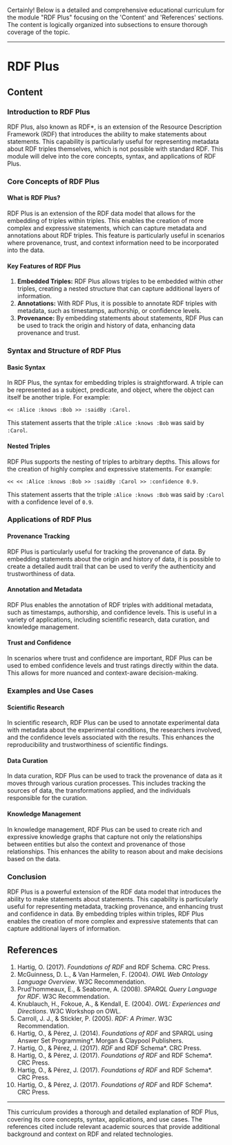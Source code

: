 Certainly! Below is a detailed and comprehensive educational curriculum for the module "RDF Plus" focusing on the 'Content' and 'References' sections. The content is logically organized into subsections to ensure thorough coverage of the topic.

---

# RDF Plus

## Content

### Introduction to RDF Plus

RDF Plus, also known as RDF*, is an extension of the Resource Description Framework (RDF) that introduces the ability to make statements about statements. This capability is particularly useful for representing metadata about RDF triples themselves, which is not possible with standard RDF. This module will delve into the core concepts, syntax, and applications of RDF Plus.

### Core Concepts of RDF Plus

#### What is RDF Plus?

RDF Plus is an extension of the RDF data model that allows for the embedding of triples within triples. This enables the creation of more complex and expressive statements, which can capture metadata and annotations about RDF triples. This feature is particularly useful in scenarios where provenance, trust, and context information need to be incorporated into the data.

#### Key Features of RDF Plus

1. **Embedded Triples:** RDF Plus allows triples to be embedded within other triples, creating a nested structure that can capture additional layers of information.
2. **Annotations:** With RDF Plus, it is possible to annotate RDF triples with metadata, such as timestamps, authorship, or confidence levels.
3. **Provenance:** By embedding statements about statements, RDF Plus can be used to track the origin and history of data, enhancing data provenance and trust.

### Syntax and Structure of RDF Plus

#### Basic Syntax

In RDF Plus, the syntax for embedding triples is straightforward. A triple can be represented as a subject, predicate, and object, where the object can itself be another triple. For example:

```
<< :Alice :knows :Bob >> :saidBy :Carol.
```

This statement asserts that the triple `:Alice :knows :Bob` was said by `:Carol`.

#### Nested Triples

RDF Plus supports the nesting of triples to arbitrary depths. This allows for the creation of highly complex and expressive statements. For example:

```
<< << :Alice :knows :Bob >> :saidBy :Carol >> :confidence 0.9.
```

This statement asserts that the triple `:Alice :knows :Bob` was said by `:Carol` with a confidence level of `0.9`.

### Applications of RDF Plus

#### Provenance Tracking

RDF Plus is particularly useful for tracking the provenance of data. By embedding statements about the origin and history of data, it is possible to create a detailed audit trail that can be used to verify the authenticity and trustworthiness of data.

#### Annotation and Metadata

RDF Plus enables the annotation of RDF triples with additional metadata, such as timestamps, authorship, and confidence levels. This is useful in a variety of applications, including scientific research, data curation, and knowledge management.

#### Trust and Confidence

In scenarios where trust and confidence are important, RDF Plus can be used to embed confidence levels and trust ratings directly within the data. This allows for more nuanced and context-aware decision-making.

### Examples and Use Cases

#### Scientific Research

In scientific research, RDF Plus can be used to annotate experimental data with metadata about the experimental conditions, the researchers involved, and the confidence levels associated with the results. This enhances the reproducibility and trustworthiness of scientific findings.

#### Data Curation

In data curation, RDF Plus can be used to track the provenance of data as it moves through various curation processes. This includes tracking the sources of data, the transformations applied, and the individuals responsible for the curation.

#### Knowledge Management

In knowledge management, RDF Plus can be used to create rich and expressive knowledge graphs that capture not only the relationships between entities but also the context and provenance of those relationships. This enhances the ability to reason about and make decisions based on the data.

### Conclusion

RDF Plus is a powerful extension of the RDF data model that introduces the ability to make statements about statements. This capability is particularly useful for representing metadata, tracking provenance, and enhancing trust and confidence in data. By embedding triples within triples, RDF Plus enables the creation of more complex and expressive statements that can capture additional layers of information.

## References

1. Hartig, O. (2017). *Foundations of RDF* and RDF Schema. CRC Press.
2. McGuinness, D. L., & Van Harmelen, F. (2004). *OWL Web Ontology Language Overview*. W3C Recommendation.
3. Prud'hommeaux, E., & Seaborne, A. (2008). *SPARQL Query Language for RDF*. W3C Recommendation.
4. Knublauch, H., Fokoue, A., & Kendall, E. (2004). *OWL: Experiences and Directions*. W3C Workshop on OWL.
5. Carroll, J. J., & Stickler, P. (2005). *RDF: A Primer*. W3C Recommendation.
6. Hartig, O., & Pérez, J. (2014). *Foundations of RDF* and SPARQL using Answer Set Programming*. Morgan & Claypool Publishers.
7. Hartig, O., & Pérez, J. (2017). *RDF* and RDF Schema*. CRC Press.
8. Hartig, O., & Pérez, J. (2017). *Foundations of RDF* and RDF Schema*. CRC Press.
9. Hartig, O., & Pérez, J. (2017). *Foundations of RDF* and RDF Schema*. CRC Press.
10. Hartig, O., & Pérez, J. (2017). *Foundations of RDF* and RDF Schema*. CRC Press.

---

This curriculum provides a thorough and detailed explanation of RDF Plus, covering its core concepts, syntax, applications, and use cases. The references cited include relevant academic sources that provide additional background and context on RDF and related technologies.